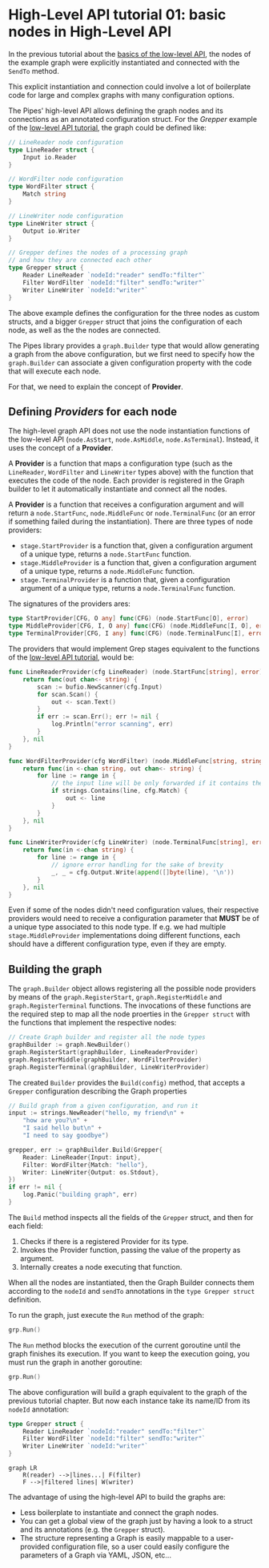 # High-Level API tutorial 01: basic nodes in High-Level API

In the previous tutorial about the [basics of the low-level API](../lowlevel/01-nodes/), the nodes
of the example graph were explicitly instantiated and connected with the `SendTo`
method.

This explicit instantiation and connection could involve a lot of boilerplate code for large
and complex graphs with many configuration options.

The Pipes' high-level API allows defining the graph nodes and its connections as an
annotated configuration struct. For the _Grepper_ example of the
[low-level API tutorial](../lowlevel/01-nodes/), the graph could be defined like:

```go
// LineReader node configuration
type LineReader struct {
	Input io.Reader
}

// WordFilter node configuration
type WordFilter struct {
	Match string
}

// LineWriter node configuration
type LineWriter struct {
	Output io.Writer
}

// Grepper defines the nodes of a processing graph
// and how they are connected each other
type Grepper struct {
	Reader LineReader `nodeId:"reader" sendTo:"filter"`
	Filter WordFilter `nodeId:"filter" sendTo:"writer"`
	Writer LineWriter `nodeId:"writer"`
}
```

The above example defines the configuration for the three nodes as 
custom structs, and a bigger `Grepper` struct that joins the
configuration of each node, as well as the the nodes are connected.

The Pipes library provides a `graph.Builder` type that would allow
generating a graph from the above configuration, but we first need
to specify how the `graph.Builder` can associate a given
configuration property with the code that will execute each node.

For that, we need to explain the concept of **Provider**.

## Defining *Providers* for each node

The high-level graph API does not use the node instantiation functions
of the low-level API (`node.AsStart`, `node.AsMiddle`, `node.AsTerminal`).
Instead, it uses the concept of a **Provider**. 

A **Provider** is a function that maps a configuration type (such as the `LineReader`,
`WordFilter` and `LineWriter` types above) with the function that
executes the code of the node. Each provider is registered in the Graph builder
to let it automatically instantiate and connect all the nodes.

A **Provider**  is a function that receives a configuration argument
and will return a `node.StartFunc`, `node.MiddleFunc` or `node.TerminalFunc` (or an error
if something failed during the instantiation). There are three types of node providers:

* `stage.StartProvider` is a function that, given a configuration argument of a unique type, returns a `node.StartFunc` function.
* `stage.MiddleProvider` is a function that, given a configuration argument of a unique type, returns a `node.MiddleFunc` function.
* `stage.TerminalProvider` is a function that, given a configuration argument of a unique type, returns a `node.TerminalFunc` function.

The signatures of the providers ares:

```go
type StartProvider[CFG, O any] func(CFG) (node.StartFunc[O], error)
type MiddleProvider[CFG, I, O any] func(CFG) (node.MiddleFunc[I, O], error)
type TerminalProvider[CFG, I any] func(CFG) (node.TerminalFunc[I], error)
```

The providers that would implement Grep stages equivalent to the
functions of the [low-level API tutorial](../lowlevel/01-nodes/),
would be:

```go
func LineReaderProvider(cfg LineReader) (node.StartFunc[string], error) {
	return func(out chan<- string) {
		scan := bufio.NewScanner(cfg.Input)
		for scan.Scan() {
			out <- scan.Text()
		}
		if err := scan.Err(); err != nil {
			log.Println("error scanning", err)
		}
	}, nil
}

func WordFilterProvider(cfg WordFilter) (node.MiddleFunc[string, string], error) {
	return func(in <-chan string, out chan<- string) {
		for line := range in {
			// the input line will be only forwarded if it contains the match substring
			if strings.Contains(line, cfg.Match) {
				out <- line
			}
		}
	}, nil
}

func LineWriterProvider(cfg LineWriter) (node.TerminalFunc[string], error) {
	return func(in <-chan string) {
		for line := range in {
			// ignore error handling for the sake of brevity
			_, _ = cfg.Output.Write(append([]byte(line), '\n'))
		}
	}, nil
}
```

Even if some of the nodes didn't need configuration values, their respective
providers would need to receive a configuration parameter that
**MUST** be of a unique type associated to this node type. If e.g. we had
multiple `stage.MiddleProvider` implementations doing different functions,
each should have a different configuration type, even if they are empty.

## Building the graph

The `graph.Builder` object allows registering all the possible node providers by means
of the `graph.RegisterStart`, `graph.RegisterMiddle` and `graph.RegisterTerminal` functions.
The invocations of these functions are the required step to map all the node
proerties in the `Grepper struct` with the functions that implement the respective nodes:

```go
// Create Graph builder and register all the node types
graphBuilder := graph.NewBuilder()
graph.RegisterStart(graphBuilder, LineReaderProvider)
graph.RegisterMiddle(graphBuilder, WordFilterProvider)
graph.RegisterTerminal(graphBuilder, LineWriterProvider)
```

The created `Builder` provides the `Build(config)` method, that accepts a
`Grepper` configuration describing the Graph properties

```go
// Build graph from a given configuration, and run it
input := strings.NewReader("hello, my friend\n" +
	"how are you?\n" +
	"I said hello but\n" +
	"I need to say goodbye")

grepper, err := graphBuilder.Build(Grepper{
	Reader: LineReader{Input: input},
	Filter: WordFilter{Match: "hello"},
	Writer: LineWriter{Output: os.Stdout},
})
if err != nil {
	log.Panic("building graph", err)
}
```

The `Build` method inspects all the fields of the `Grepper` struct, and then
for each field:

1. Checks if there is a registered Provider for its type.
2. Invokes the Provider function, passing the value of the property as argument.
3. Internally creates a node executing that function.

When all the nodes are instantiated, then the Graph Builder connects them according
to the `nodeId` and `sendTo` annotations in the `type Grepper struct` definition.

To run the graph, just execute the `Run` method of the graph:

```go
grp.Run()
```

The `Run` method blocks the execution of the current goroutine until the graph finishes
its execution. If you want to keep the execution going, you must run the graph in another
goroutine:

```go
grp.Run()
```

The above configuration will build a graph equivalent to the graph of the previous
tutorial chapter. But now each instance take its name/ID from its `nodeId`
annotation:

```go
type Grepper struct {
	Reader LineReader `nodeId:"reader" sendTo:"filter"`
	Filter WordFilter `nodeId:"filter" sendTo:"writer"`
	Writer LineWriter `nodeId:"writer"`
}
```


```mermaid
graph LR
    R(reader) -->|lines...| F(filter)
    F -->|filtered lines| W(writer)
```

The advantage of using the high-level API to build the graphs are:

* Less boilerplate to instantiate and connect the graph nodes.
* You can get a global view of the graph just by having
  a look to a struct and its annotations (e.g. the `Grepper` struct).
* The structure representing a Graph is easily mappable to a user-provided
  configuration file, so a user could easily configure the parameters
  of a Graph via YAML, JSON, etc...


